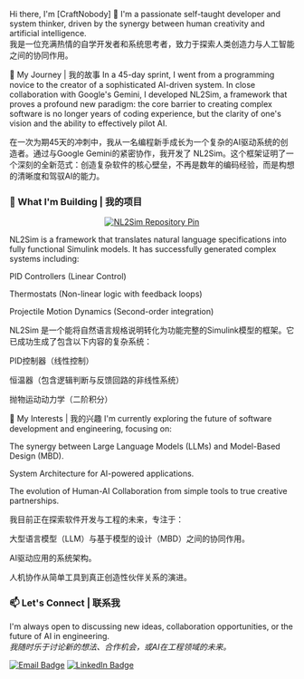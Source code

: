 Hi there, I'm [CraftNobody] 👋
I'm a passionate self-taught developer and system thinker, driven by the synergy between human creativity and artificial intelligence.
<br>
我是一位充满热情的自学开发者和系统思考者，致力于探索人类创造力与人工智能之间的协同作用。

🚀 My Journey | 我的故事
In a 45-day sprint, I went from a programming novice to the creator of a sophisticated AI-driven system. In close collaboration with Google's Gemini, I developed NL2Sim, a framework that proves a profound new paradigm: the core barrier to creating complex software is no longer years of coding experience, but the clarity of one's vision and the ability to effectively pilot AI.

在一次为期45天的冲刺中，我从一名编程新手成长为一个复杂的AI驱动系统的创造者。通过与Google Gemini的紧密协作，我开发了 NL2Sim。这个框架证明了一个深刻的全新范式：创造复杂软件的核心壁垒，不再是数年的编码经验，而是构想的清晰度和驾驭AI的能力。

### 🔭 What I'm Building | 我的项目

<p align="center">
  <a href="https://github.com/CraftNobody0505/NL2Sim">
    <img src="https://github-readme-stats.vercel.app/api/pin/?username=CraftNobody0505&repo=NL2Sim&theme=radical&show_owner=true" alt="NL2Sim Repository Pin">
  </a>
</p>

NL2Sim is a framework that translates natural language specifications into fully functional Simulink models. It has successfully generated complex systems including:

PID Controllers (Linear Control)

Thermostats (Non-linear logic with feedback loops)

Projectile Motion Dynamics (Second-order integration)

NL2Sim 是一个能将自然语言规格说明转化为功能完整的Simulink模型的框架。它已成功生成了包含以下内容的复杂系统：

PID控制器（线性控制）

恒温器（包含逻辑判断与反馈回路的非线性系统）

抛物运动动力学（二阶积分）

🌱 My Interests | 我的兴趣
I'm currently exploring the future of software development and engineering, focusing on:

The synergy between Large Language Models (LLMs) and Model-Based Design (MBD).

System Architecture for AI-powered applications.

The evolution of Human-AI Collaboration from simple tools to true creative partnerships.

我目前正在探索软件开发与工程的未来，专注于：

大型语言模型（LLM）与基于模型的设计（MBD）之间的协同作用。

AI驱动应用的系统架构。

人机协作从简单工具到真正创造性伙伴关系的演进。

### 📫 Let's Connect | 联系我

I'm always open to discussing new ideas, collaboration opportunities, or the future of AI in engineering.
<br>
*我随时乐于讨论新的想法、合作机会，或AI在工程领域的未来。*

<p align="left">
  <a href="mailto:wangstiffler@gmail.com"><img src="https://img.shields.io/badge/Email-wangstiffler@gmail.com-blue?style=for-the-badge&logo=gmail" alt="Email Badge"></a>
  <a href="https://linkedin.com/in/your-profile"><img src="https://img.shields.io/badge/LinkedIn-Connect-blue?style=for-the-badge&logo=linkedin" alt="LinkedIn Badge"></a>
</p>

